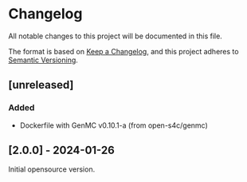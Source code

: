 # Changelog

All notable changes to this project will be documented in this file.

The format is based on [Keep a Changelog](https://keepachangelog.com/en/1.0.0/),
and this project adheres to [Semantic Versioning](https://semver.org/spec/v2.0.0.html).

## [unreleased]

### Added

- Dockerfile with GenMC v0.10.1-a (from open-s4c/genmc)

## [2.0.0] - 2024-01-26

Initial opensource version.
